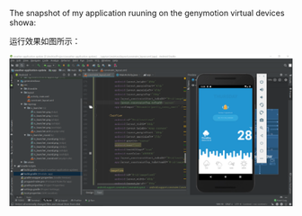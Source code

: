 The snapshot of my application ruuning on the genymotion virtual devices showa:

运行效果如图所示：

![Weather application](snapshot.png)
